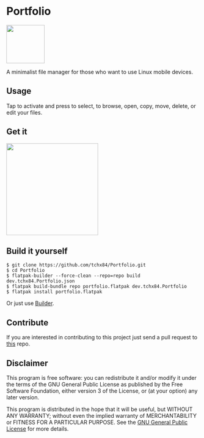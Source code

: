 # Portfolio

<img height="100" src="https://github.com/tchx84/Portfolio/blob/master/data/dev.tchx84.Portfolio.svg">

A minimalist file manager for those who want to use Linux mobile devices.

## Usage

Tap to activate and press to select, to browse, open, copy, move, delete, or edit your files. 

## Get it

[<img width="240" src="https://flathub.org/assets/badges/flathub-badge-i-en.png">](https://flathub.org/apps/details/dev.tchx84.Portfolio)

## Build it yourself

```
$ git clone https://github.com/tchx84/Portfolio.git
$ cd Portfolio
$ flatpak-builder --force-clean --repo=repo build dev.tchx84.Portfolio.json
$ flatpak build-bundle repo portfolio.flatpak dev.tchx84.Portfolio
$ flatpak install portfolio.flatpak
```

Or just use [Builder](https://flathub.org/apps/details/org.gnome.Builder).

## Contribute

If you are interested in contributing to this project just send a pull request to [this](https://github.com/tchx84/Portfolio) repo.

## Disclaimer

This program is free software: you can redistribute it and/or modify it under the terms of the GNU General Public License as published by the Free Software Foundation, either version 3 of the License, or (at your option) any later version.

This program is distributed in the hope that it will be useful, but WITHOUT ANY WARRANTY; without even the implied warranty of MERCHANTABILITY or FITNESS FOR A PARTICULAR PURPOSE. See the [GNU General Public License](COPYING) for more details.
